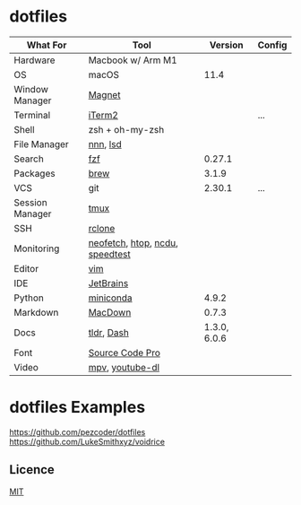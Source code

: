 # dotfiles

| What For | Tool | Version | Config |
| -------- | ---- | ------- | ------ |
| Hardware | Macbook w/ Arm M1 |||
| OS | macOS | 11.4 ||
| Window Manager | [Magnet](https://magnet.crowdcafe.com) |||
| Terminal | [iTerm2](https://iterm2.com) || ... |
| Shell | zsh + oh-my-zsh |||
| File Manager | [nnn](https://github.com/jarun/nnn), [lsd](https://github.com/Peltoche/lsd) ||| 
| Search | [fzf](https://github.com/junegunn/fzf) | 0.27.1 ||
| Packages | [brew](https://brew.sh) | 3.1.9 ||
| VCS | git | 2.30.1 | ... |
| Session Manager | [tmux](https://github.com/gpakosz/.tmux) |||
| SSH | [rclone](https://rclone.org) |||
| Monitoring | [neofetch](https://github.com/dylanaraps/neofetch), [htop](https://github.com/htop-dev/htop), [ncdu](https://dev.yorhel.nl/ncdu), [speedtest](https://github.com/sivel/speedtest-cli) |||
| Editor | [vim](https://github.com/amix/vimrc) |||
| IDE | [JetBrains](https://www.jetbrains.com) |||
| Python | [miniconda](https://docs.conda.io/en/latest/miniconda.html) | 4.9.2 ||
| Markdown | [MacDown](https://github.com/MacDownApp/macdown) | 0.7.3 ||
| Docs | [tldr](https://github.com/tldr-pages/tldr), [Dash](https://kapeli.com/dash) | 1.3.0, 6.0.6 ||
| Font | [Source Code Pro](https://github.com/sb2nov/mac-setup/issues/218) |||
| Video | [mpv](https://github.com/mpv-player/mpv), [youtube-dl](https://github.com/ytdl-org/youtube-dl) |||

# dotfiles Examples

https://github.com/pezcoder/dotfiles  
https://github.com/LukeSmithxyz/voidrice

## Licence

[MIT](LICENSE)